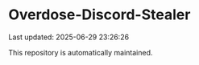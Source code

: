 # Overdose-Discord-Stealer

Last updated: 2025-06-29 23:26:26

This repository is automatically maintained.
